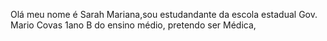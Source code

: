 Olá meu nome é Sarah Mariana,sou estudandante da escola estadual Gov. Mario Covas 1ano B do ensino médio, pretendo ser Médica,
